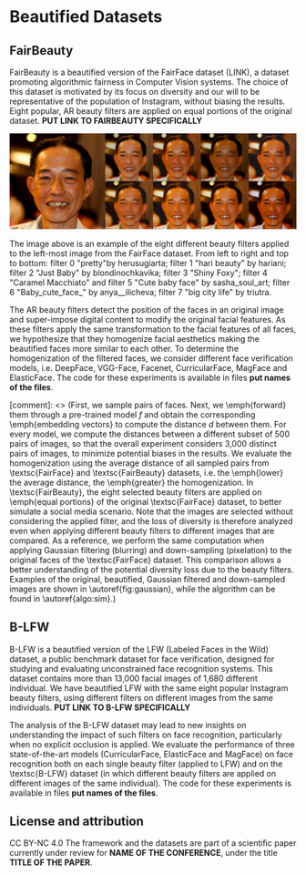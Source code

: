 # Beautified Datasets

## FairBeauty
FairBeauty is a beautified version of the FairFace dataset (LINK), a dataset promoting algorithmic fairness in Computer Vision systems. The choice of this dataset is motivated by its focus on diversity and our will to be representative of the population of Instagram, without biasing the results. Eight popular, AR beauty filters are applied on equal portions of the original dataset. **PUT LINK TO FAIRBEAUTY SPECIFICALLY**

![Filters example.](assets/filters_example.png)

The image above is an example of the eight different beauty filters applied to the left-most image from the FairFace dataset. From left to right and top to bottom: filter 0 "pretty"by herusugiarta; filter 1 "hari beauty" by hariani; filter 2 "Just Baby" by blondinochkavika; filter 3 "Shiny Foxy"; filter 4 "Caramel Macchiato" and filter 5 "Cute baby face" by sasha_soul_art; filter 6 "Baby_cute_face_" by anya__ilicheva; filter 7 "big city life" by triutra.

The AR beauty filters detect the position of the faces in an original image and super-impose digital content to modify the original facial features. As these filters apply the same transformation to the facial features of all faces, we hypothesize that they homogenize facial aesthetics making the beautified faces more similar to each other. To determine the homogenization of the filtered faces, we consider different face verification models, i.e. DeepFace, VGG-Face, Facenet, CurricularFace, MagFace and ElasticFace. The code for these experiments is available in files **put names of the files**.

[comment]: <> (First, we sample pairs of faces. Next, we \emph{forward} them through a pre-trained model $f$ and obtain the corresponding \emph{embedding vectors} to compute the distance $d$ between them. For every model, we compute the distances between a different subset of 500 pairs of images, so that the overall experiment considers 3,000 distinct pairs of images, to minimize potential biases in the results. We evaluate the homogenization using the average distance of all sampled pairs from \textsc{FairFace} and \textsc{FairBeauty} datasets, i.e. the \emph{lower} the average distance, the \emph{greater} the homogenization. In \textsc{FairBeauty}, the eight selected beauty filters are applied on \emph{equal portions} of the original \textsc{FairFace} dataset, to better simulate a social media scenario. Note that the images are selected without considering the applied filter, and the loss of diversity is therefore analyzed even when applying different beauty filters to different images that are compared. As a reference, we perform the same computation when applying Gaussian filtering (blurring) and down-sampling (pixelation) to the original faces of the \textsc{FairFace} dataset. This comparison allows a better understanding of the potential diversity loss due to the beauty filters. Examples of the original, beautified, Gaussian filtered and down-sampled images are shown in \autoref{fig:gaussian}, while the  algorithm can be found in \autoref{algo:sim}.)


## B-LFW
B-LFW is a beautified version of the LFW (Labeled Faces in the Wild) dataset, a public benchmark dataset for face verification, designed for studying and evaluating unconstrained face recognition systems. This dataset contains more than 13,000 facial images of 1,680 different individual. We have beautified LFW with the same eight popular Instagram beauty filters, using different filters on different images from the same individuals. **PUT LINK TO B-LFW SPECIFICALLY**

The analysis of the B-LFW dataset may lead to new insights on understanding the impact of such filters on face recognition, particularly when no explicit occlusion is applied. We evaluate the performance of three state-of-the-art models (CurricularFace, ElasticFace and MagFace) on face recognition both on each single beauty filter (applied to LFW) and on the \textsc{B-LFW} dataset (in which different beauty filters are applied on different images of the same individual). The code for these experiments is available in files **put names of the files**.


## License and attribution
CC BY-NC 4.0
The framework and the datasets are part of a scientific paper currently under review for **NAME OF THE CONFERENCE**, under the title **TITLE OF THE PAPER**.

